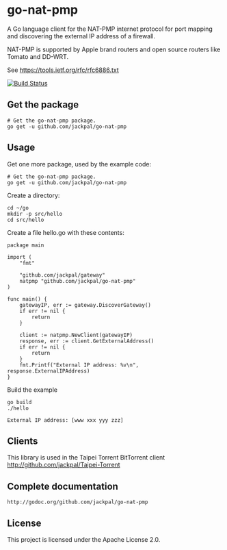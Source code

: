 go-nat-pmp
==========

A Go language client for the NAT-PMP internet protocol for port mapping and discovering the external
IP address of a firewall.

NAT-PMP is supported by Apple brand routers and open source routers like Tomato and DD-WRT.

See https://tools.ietf.org/rfc/rfc6886.txt


[![Build Status](https://travis-ci.org/jackpal/go-nat-pmp.svg)](https://travis-ci.org/jackpal/go-nat-pmp)

Get the package
---------------

    # Get the go-nat-pmp package.
    go get -u github.com/jackpal/go-nat-pmp
 
Usage
-----

Get one more package, used by the example code:

    # Get the go-nat-pmp package.
    go get -u github.com/jackpal/go-nat-pmp
 
 Create a directory:
 
    cd ~/go
    mkdir -p src/hello
    cd src/hello

Create a file hello.go with these contents:

    package main

    import (
        "fmt"

        "github.com/jackpal/gateway"
        natpmp "github.com/jackpal/go-nat-pmp"
    )

    func main() {
        gatewayIP, err := gateway.DiscoverGateway()
        if err != nil {
            return
        }

        client := natpmp.NewClient(gatewayIP)
        response, err := client.GetExternalAddress()
        if err != nil {
            return
        }
        fmt.Printf("External IP address: %v\n", response.ExternalIPAddress)
    }

Build the example

    go build
    ./hello

    External IP address: [www xxx yyy zzz]

Clients
-------

This library is used in the Taipei Torrent BitTorrent client http://github.com/jackpal/Taipei-Torrent

Complete documentation
----------------------

    http://godoc.org/github.com/jackpal/go-nat-pmp

License
-------

This project is licensed under the Apache License 2.0.
